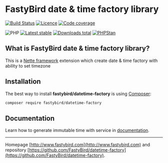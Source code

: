 # FastyBird date & time factory library

[![Build Status](https://badgen.net/github/checks/FastyBird/datetime-factory/master?cache=300&style=flast-square)](https://github.com/FastyBird/datetime-factory/actions)
[![Licence](https://badgen.net/github/license/FastyBird/datetime-factory?cache=300&style=flast-square)](https://github.com/FastyBird/datetime-factory/blob/master/LICENSE.md)
[![Code coverage](https://badgen.net/coveralls/c/github/FastyBird/datetime-factory?cache=300&style=flast-square)](https://coveralls.io/r/FastyBird/datetime-factory)

![PHP](https://badgen.net/packagist/php/FastyBird/datetime-factory?cache=300&style=flast-square)
[![Latest stable](https://badgen.net/packagist/v/FastyBird/datetime-factory/latest?cache=300&style=flast-square)](https://packagist.org/packages/FastyBird/datetime-factory)
[![Downloads total](https://badgen.net/packagist/dt/FastyBird/datetime-factory?cache=300&style=flast-square)](https://packagist.org/packages/FastyBird/datetime-factory)
[![PHPStan](https://img.shields.io/badge/PHPStan-enabled-brightgreen.svg?style=flat-square)](https://github.com/phpstan/phpstan)

## What is FastyBird date & time factory library?

This is a [Nette framework](https://nette.org) extension which create date & time factory with ability to set timezone

## Installation

The best way to install **fastybird/datetime-factory** is using [Composer](http://getcomposer.org/):

```sh
composer require fastybird/datetime-factory
```

## Documentation

Learn how to generate immutable time with service in [documentation](https://github.com/FastyBird/datetime-factory/blob/master/.docs/en/index.md).

***
Homepage [http://www.fastybird.com](http://www.fastybird.com) and repository [https://github.com/FastyBird/datetime-factory](https://github.com/FastyBird/datetime-factory).
